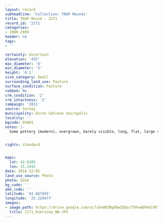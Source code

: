 ```yaml
---
layout: record
subheadline: 'Collection: TRAP Mounds'
title: TRAP Mound - 2171
record_id: '2171'
categories:
- 2000-2999
header: no
tags:
- ''

certainty: Uncertain
elevation: '435'
max_diameter: '6'
min_diameter: '5'
height: '0.1'
size_category: Small
surrounding_land_use: Pasture
surface_condition: Pasture
robbed: No
crm_condition: '2'
crm_intactness: '2'
campaign: '2011'
source: Survey
municipality: Gorno Sahrane necropolis
locality: ''
bgcode: DS001
notes: |-
  Some pottery (modern), overgrown, barely visible, long, flat, large stones and rose bushes. Worked stone?.


rights: standard


maps:
  lat: 42.6285
  lon: 25.2442
date: 2018-12-05
land_use_source: Photo
photo: Good
bg_code: ''
akb_code: ''
latitude: '42.667455'
longitude: '25.229477'
images:
- image_path: https://drive.google.com/uc?id=0B3Rg88wZDQscTVFweDFHalFKTnc
  title: 2171_Overview_NW.JPG
---
```

